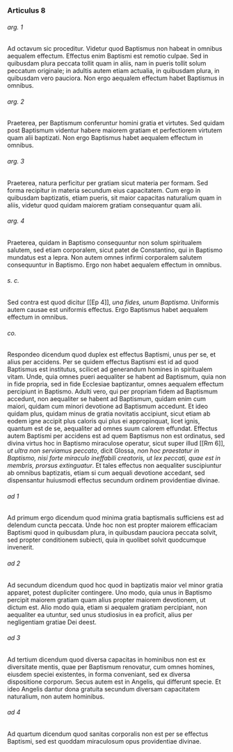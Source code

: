 ### Articulus 8

###### arg. 1
Ad octavum sic proceditur. Videtur quod Baptismus non habeat in omnibus aequalem effectum. Effectus enim Baptismi est remotio culpae. Sed in quibusdam plura peccata tollit quam in aliis, nam in pueris tollit solum peccatum originale; in adultis autem etiam actualia, in quibusdam plura, in quibusdam vero pauciora. Non ergo aequalem effectum habet Baptismus in omnibus.

###### arg. 2
Praeterea, per Baptismum conferuntur homini gratia et virtutes. Sed quidam post Baptismum videntur habere maiorem gratiam et perfectiorem virtutem quam alii baptizati. Non ergo Baptismus habet aequalem effectum in omnibus.

###### arg. 3
Praeterea, natura perficitur per gratiam sicut materia per formam. Sed forma recipitur in materia secundum eius capacitatem. Cum ergo in quibusdam baptizatis, etiam pueris, sit maior capacitas naturalium quam in aliis, videtur quod quidam maiorem gratiam consequantur quam alii.

###### arg. 4
Praeterea, quidam in Baptismo consequuntur non solum spiritualem salutem, sed etiam corporalem, sicut patet de Constantino, qui in Baptismo mundatus est a lepra. Non autem omnes infirmi corporalem salutem consequuntur in Baptismo. Ergo non habet aequalem effectum in omnibus.

###### s. c.
Sed contra est quod dicitur [[Ep 4]], *una fides, unum Baptisma*. Uniformis autem causae est uniformis effectus. Ergo Baptismus habet aequalem effectum in omnibus.

###### co.
Respondeo dicendum quod duplex est effectus Baptismi, unus per se, et alius per accidens. Per se quidem effectus Baptismi est id ad quod Baptismus est institutus, scilicet ad generandum homines in spiritualem vitam. Unde, quia omnes pueri aequaliter se habent ad Baptismum, quia non in fide propria, sed in fide Ecclesiae baptizantur, omnes aequalem effectum percipiunt in Baptismo. Adulti vero, qui per propriam fidem ad Baptismum accedunt, non aequaliter se habent ad Baptismum, quidam enim cum maiori, quidam cum minori devotione ad Baptismum accedunt. Et ideo quidam plus, quidam minus de gratia novitatis accipiunt, sicut etiam ab eodem igne accipit plus caloris qui plus ei appropinquat, licet ignis, quantum est de se, aequaliter ad omnes suum calorem effundat. Effectus autem Baptismi per accidens est ad quem Baptismus non est ordinatus, sed divina virtus hoc in Baptismo miraculose operatur, sicut super illud [[Rm 6]], *ut ultra non serviamus peccato*, dicit Glossa, *non hoc praestatur in Baptismo, nisi forte miraculo ineffabili creatoris, ut lex peccati, quae est in membris, prorsus extinguatur*. Et tales effectus non aequaliter suscipiuntur ab omnibus baptizatis, etiam si cum aequali devotione accedant, sed dispensantur huiusmodi effectus secundum ordinem providentiae divinae.

###### ad 1
Ad primum ergo dicendum quod minima gratia baptismalis sufficiens est ad delendum cuncta peccata. Unde hoc non est propter maiorem efficaciam Baptismi quod in quibusdam plura, in quibusdam pauciora peccata solvit, sed propter conditionem subiecti, quia in quolibet solvit quodcumque invenerit.

###### ad 2
Ad secundum dicendum quod hoc quod in baptizatis maior vel minor gratia apparet, potest dupliciter contingere. Uno modo, quia unus in Baptismo percipit maiorem gratiam quam alius propter maiorem devotionem, ut dictum est. Alio modo quia, etiam si aequalem gratiam percipiant, non aequaliter ea utuntur, sed unus studiosius in ea proficit, alius per negligentiam gratiae Dei deest.

###### ad 3
Ad tertium dicendum quod diversa capacitas in hominibus non est ex diversitate mentis, quae per Baptismum renovatur, cum omnes homines, eiusdem speciei existentes, in forma conveniant, sed ex diversa dispositione corporum. Secus autem est in Angelis, qui differunt specie. Et ideo Angelis dantur dona gratuita secundum diversam capacitatem naturalium, non autem hominibus.

###### ad 4
Ad quartum dicendum quod sanitas corporalis non est per se effectus Baptismi, sed est quoddam miraculosum opus providentiae divinae.

